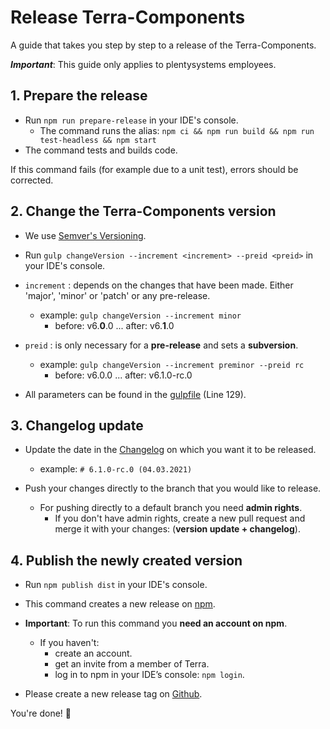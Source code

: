 # Release Terra-Components

A guide that takes you step by step to a release of the Terra-Components.

_**Important**_: This guide only applies to plentysystems employees.

## 1. Prepare the release

-   Run `npm run prepare-release` in your IDE's console.
    -   The command runs the alias: `npm ci && npm run build && npm run test-headless && npm start`
-   The command tests and builds code.

If this command fails (for example due to a unit test), errors should be corrected.

## 2. Change the Terra-Components version

-   We use [Semver's Versioning](https://semver.org/).

-   Run `gulp changeVersion --increment <increment> --preid <preid>` in your IDE's console.

-   `increment` : depends on the changes that have been made. Either 'major', 'minor' or 'patch' or any pre-release.
    -   example: `gulp changeVersion --increment minor`
        -   before: v6.**0**.0 ... after: v6.**1**.0
-   `preid` : is only necessary for a **pre-release** and sets a **subversion**.
    -   example: `gulp changeVersion --increment preminor --preid rc`
        -   before: v6.0.0 ... after: v6.1.0-rc.0
-   All parameters can be found in the [gulpfile](./gulpfile.js) (Line 129).

## 3. Changelog update

-   Update the date in the [Changelog](./CHANGELOG.md) on which you want it to be released.

    -   example: `# 6.1.0-rc.0 (04.03.2021)`

-   Push your changes directly to the branch that you would like to release.
    -   For pushing directly to a default branch you need **admin rights**.
        -   If you don't have admin rights, create a new pull request and merge it with your changes: (**version update + changelog**).

## 4. Publish the newly created version

-   Run `npm publish dist` in your IDE's console.
-   This command creates a new release on [npm](https://www.npmjs.com/package/@plentymarkets/terra-components).
-   **Important**: To run this command you **need an account on npm**.

    -   If you haven't:
        -   create an account.
        -   get an invite from a member of Terra.
        -   log in to npm in your IDE’s console: `npm login`.

-   Please create a new release tag on [Github](https://github.com/plentymarkets/terra-components/releases).

You're done! 🥳
